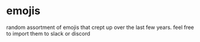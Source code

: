 # emojis
random assortment of emojis that crept up over the last few years. feel free to import them to slack or discord
